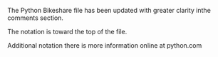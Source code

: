 The Python Bikeshare file has been updated with greater clarity inthe comments section.

The notation is toward the top of the file.

Additional notation there is more information online at python.com